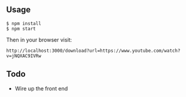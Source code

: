 ## Usage

```
$ npm install
$ npm start
```

Then in your browser visit:

```
http://localhost:3000/download?url=https://www.youtube.com/watch?v=jNQXAC9IVRw
```

## Todo

- Wire up the front end
